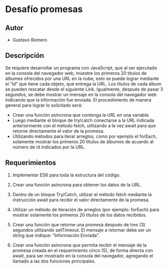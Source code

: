 # Desafío promesas

## Autor

- Gustavo Romero

## Descripción

Se requiere desarrollar un programa con JavaScript, que al ser ejecutado en la consola del
navegador web, muestre los primeros 20 títulos de álbumes ofrecidos por una URL en la
nube, esto se puede lograr mediante el “id” que tiene cada objeto, que entrega la URL. Los
títulos de cada álbum se pueden rescatar desde el siguiente Link.
Igualmente, después de pasar 3 segundos, se debe mostrar un mensaje en la consola del
navegador web indicando que la información fue enviada.
El procedimiento de manera general para lograr lo solicitado será:
- Crear una función asíncrona que contenga la URL en una variable.
- Luego mediante el bloque de try/catch conectarse a la URL indicada anteriormente
con el método fetch, utilizando a la vez await para que retorne directamente el valor
de la promesa.
- Utilizando métodos para iterar arreglos, como por ejemplo el forEach, solamente
mostrar los primeros 20 títulos de álbumes de acuerdo al número de id indicados por
la URL.

## Requerimientos

1. Implementar ES6 para toda la estructura del código.

2. Crear una función asíncrona para obtener los datos de la URL.

3. Dentro de un bloque Try/Catch, utilizar el método fetch mediante la instrucción await
para recibir el valor directamente de la promesa.

4. Utilizar un método de iteración de arreglos (por ejemplo: forEach) para mostrar
solamente los primeros 20 títulos de los datos recibidos.

5. Crear una función que retorne una promesa después de tres (3) segundos utilizando
setTimeout. El mensaje a retornar debe ser un string que indique: “Información
Enviada”.

6. Crear una función asíncrona que permita recibir el mensaje de la promesa creada en
el requerimiento cinco (5), de forma directa con await, para ser mostrado en la
consola del navegador, agregando el llamado a las dos funciones principales.